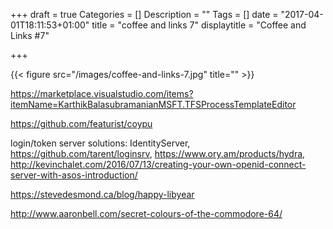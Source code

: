 +++
draft = true
Categories = []
Description = ""
Tags = []
date = "2017-04-01T18:11:53+01:00"
title = "coffee and links 7"
displaytitle = "Coffee and Links #7"

+++

{{< figure src="/images/coffee-and-links-7.jpg" title="" >}}


https://marketplace.visualstudio.com/items?itemName=KarthikBalasubramanianMSFT.TFSProcessTemplateEditor

https://github.com/featurist/coypu

login/token server solutions: IdentityServer, https://github.com/tarent/loginsrv, https://www.ory.am/products/hydra, http://kevinchalet.com/2016/07/13/creating-your-own-openid-connect-server-with-asos-introduction/

https://stevedesmond.ca/blog/happy-libyear

http://www.aaronbell.com/secret-colours-of-the-commodore-64/